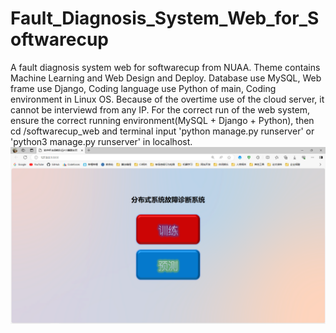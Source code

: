 # Fault_Diagnosis_System_Web_for_Softwarecup
A fault diagnosis system web for softwarecup from NUAA. Theme contains Machine Learning and Web Design and Deploy. Database use MySQL, Web frame use Django, Coding language use Python of main, Coding environment in Linux OS. Because of the overtime use of the cloud server, it cannot be interviewd from any IP. For the correct run of the web system, ensure the correct running environment(MySQL + Django + Python), then cd /softwarecup_web and terminal input 'python manage.py runserver' or 'python3 manage.py runserver' in localhost.
![主页图片](index.png "主页图片示例")